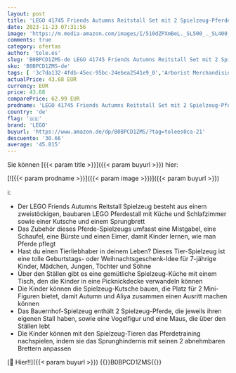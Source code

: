 ```yaml
---
layout: post
title: 'LEGO 41745 Friends Autumns Reitstall Set mit 2 Spielzeug-Pferden  Kutsche und Reitzubehör  Reitstall- und Pferdespielzeug  Bauernhof-Tiere  Geschenk zu Weihnachten für 7-jährige Mädchen und Jungs'
date: 2023-11-23 07:31:56
image: 'https://m.media-amazon.com/images/I/510dZPXmBeL._SL500_._SL400_.jpg'
comments: true
category: ofertas
author: 'tole.es'
slug: 'B0BPCD1ZMS-de LEGO 41745 Friends Autumns Reitstall Set mit 2 Spielzeug-...'
sku: 'B0BPCD1ZMS-de'
tags: [ '3c7da132-4fdb-45ec-95bc-24ebea2541e9_0','Arborist Merchandising Root','Bauspielzeug & Konstruktionsspielzeug','Bauspielzeugsets','Custom Stores','LEGO','Self Service','Spielzeug','lego','🇩🇪', ]
actualPrice: 43.68 EUR
currency: EUR
price: 43.68
comparePrice: 62.99 EUR
prodname: 'LEGO 41745 Friends Autumns Reitstall Set mit 2 Spielzeug-Pferden  Kutsche und Reitzubehör  Reitstall- und Pferdespielzeug  Bauernhof-Tiere  Geschenk zu Weihnachten für 7-jährige Mädchen und Jungs'
country: 'de'
flag: '🇩🇪'
brand: 'LEGO'
buyurl: 'https://www.amazon.de/dp/B0BPCD1ZMS/?tag=tolees0ca-21'
descuento: '30.66'
average: '45.815'
---
```


Sie können [{{< param title >}}]({{< param buyurl >}}) hier:

[![{{< param prodname >}}]({{< param image >}})]({{< param buyurl >}})

ℹ️:

- Der LEGO Friends Autumns Reitstall Spielzeug besteht aus einem zweistöckigen, baubaren LEGO Pferdestall mit Küche und Schlafzimmer sowie einer Kutsche und einem Sprungbrett
- Das Zubehör dieses Pferde-Spielzeugs umfasst eine Mistgabel, eine Schaufel, eine Bürste und einen Eimer, damit Kinder lernen, wie man Pferde pflegt
- Hast du einen Tierliebhaber in deinem Leben? Dieses Tier-Spielzeug ist eine tolle Geburtstags- oder Weihnachtsgeschenk-Idee für 7-jährige Kinder, Mädchen, Jungen, Töchter und Söhne
- Über den Ställen gibt es eine gemütliche Spielzeug-Küche mit einem Tisch, den die Kinder in eine Picknickdecke verwandeln können
- Die Kinder können die Spielzeug-Kutsche bauen, die Platz für 2 Mini-Figuren bietet, damit Autumn und Aliya zusammen einen Ausritt machen können
- Das Bauernhof-Spielzeug enthält 2 Spielzeug-Pferde, die jeweils ihren eigenen Stall haben, sowie eine Vogelfigur und eine Maus, die über den Ställen lebt
- Die Kinder können mit den Spielzeug-Tieren das Pferdetraining nachspielen, indem sie das Sprunghindernis mit seinen 2 abnehmbaren Brettern anpassen

[🛒 Hier!!]({{< param buyurl >}})
{{<world>}}B0BPCD1ZMS{{</world>}}
